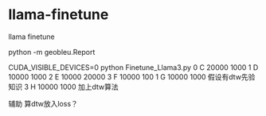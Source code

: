 # llama-finetune
llama finetune

python -m geobleu.Report

CUDA_VISIBLE_DEVICES=0 python Finetune_Llama3.py
0 C
20000 1000
1 D
10000 1000
2 E
10000 20000
3 F
10000 100
1 G
10000 1000 假设有dtw先验知识
3 H
10000 1000 加上dtw算法


辅助 算dtw放入loss？

